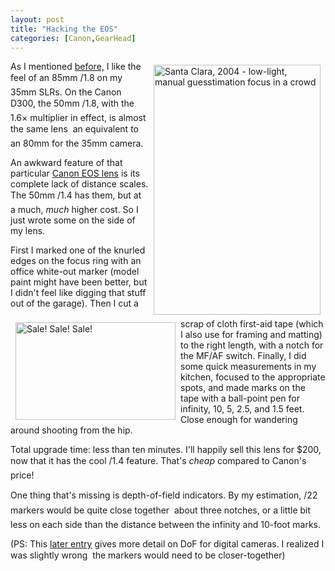 ```yaml
---
layout: post
title: "Hacking the EOS"
categories: [Canon,GearHead]
---
```

<a href="/photo/journal/teenZone1.html"><img src="http://www.botzilla.com/bpix/teenZone1.jpg" width=267 height=400 align="right" hspace=8 vspace=6 border=0 title="Santa Clara, 2004 - low-light, manual guesstimation focus in a crowd"></a>As I mentioned <a href="/blog/archives/000260.html">before,</a> I like the feel of an 85mm &#131;/1.8 on my 35mm SLRs. On the Canon D300, the 50mm &#131;/1.8, with the 1.6&#215; multiplier in effect, is almost the same lens &#151; an equivalent to an 80mm for the 35mm camera.

<img src="http://www.botzilla.com/bpix/lensHack1.jpg" width=256 height=156 align="left" hspace=8 vspace=6 border=0 title="Sale! Sale! Sale!">An awkward feature of that particular <a href="http://www.usa.canon.com/eflenses/" target="linkframe">Canon EOS lens</a> is its complete lack of distance scales. The 50mm &#131;/1.4 has them, but at a much, <i>much</i> higher cost. So I just wrote some on the side of my lens.

First I marked one of the knurled edges on the focus ring with an office white-out marker (model paint might have been better, but I didn't feel like digging that stuff out of the garage). Then I cut a scrap of cloth first-aid tape (which I also use for framing and matting) to the right length, with a notch for the MF/AF switch. Finally, I did some quick measurements in my kitchen, focused to the appropriate spots, and made marks on the tape with a ball-point pen for infinity, 10, 5, 2.5, and 1.5 feet. Close enough for wandering around shooting from the hip.

Total upgrade time: less than ten minutes. I'll happily sell this lens for $200, now that it has the cool &#131;/1.4 feature. That's <i>cheap</i> compared to Canon's price!

One thing that's missing is depth-of-field indicators. By my estimation, &#131;/22  markers would be quite close together &#151; about three notches, or a little bit less on each side than the distance between the infinity and 10-foot marks.

(PS: This <a href="/blog/archives/000282.html">later entry</a> gives more detail on DoF for digital cameras. I realized I was slightly wrong &#151; the markers would need to be closer-together)


